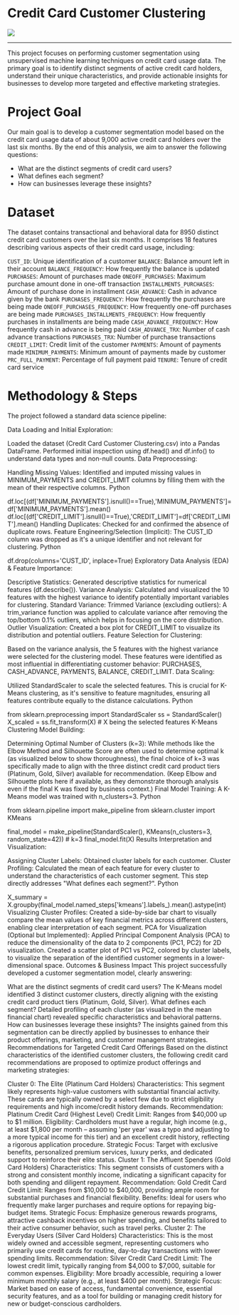# Credit Card Customer Clustering
![](https://github.com/SawsanYusuf/Credit-Card-Customer-Clustering/blob/main/Images/stephen-phillips-hostreviews-co-uk-em37kS8WJJQ-unsplash.jpg)
___

This project focuses on performing customer segmentation using unsupervised machine learning techniques on credit card usage data. The primary goal is to identify distinct segments of active credit card holders, understand their unique characteristics, and provide actionable insights for businesses to develop more targeted and effective marketing strategies.

# Project Goal

Our main goal is to develop a customer segmentation model based on the credit card usage data of about 9,000 active credit card holders over the last six months. By the end of this analysis, we aim to answer the following questions:

* What are the distinct segments of credit card users?
* What defines each segment?
* How can businesses leverage these insights?
  
# Dataset
The dataset contains transactional and behavioral data for 8950 distinct credit card customers over the last six months. It comprises 18 features describing various aspects of their credit card usage, including:

`CUST_ID`: Unique identification of a customer
`BALANCE`: Balance amount left in their account
`BALANCE_FREQUENCY`: How frequently the balance is updated
`PURCHASES`: Amount of purchases made
`ONEOFF_PURCHASES`: Maximum purchase amount done in one-off transaction
`INSTALLMENTS_PURCHASES`: Amount of purchase done in installment
`CASH_ADVANCE`: Cash in advance given by the bank
`PURCHASES_FREQUENCY`: How frequently the purchases are being made
`ONEOFF_PURCHASES_FREQUENCY`: How frequently one-off purchases are being made
`PURCHASES_INSTALLMENTS_FREQUENCY`: How frequently purchases in installments are being made
`CASH_ADVANCE_FREQUENCY`: How frequently cash in advance is being paid
`CASH_ADVANCE_TRX`: Number of cash advance transactions
`PURCHASES_TRX`: Number of purchase transactions
`CREDIT_LIMIT`: Credit limit of the customer
`PAYMENTS`: Amount of payments made
`MINIMUM_PAYMENTS`: Minimum amount of payments made by customer
`PRC_FULL_PAYMENT`: Percentage of full payment paid
`TENURE`: Tenure of credit card service

# Methodology & Steps
The project followed a standard data science pipeline:

Data Loading and Initial Exploration:

Loaded the dataset (Credit Card Customer Clustering.csv) into a Pandas DataFrame.
Performed initial inspection using df.head() and df.info() to understand data types and non-null counts.
Data Preprocessing:

Handling Missing Values: Identified and imputed missing values in MINIMUM_PAYMENTS and CREDIT_LIMIT columns by filling them with the mean of their respective columns.
Python

df.loc[(df['MINIMUM_PAYMENTS'].isnull()==True),'MINIMUM_PAYMENTS']=df['MINIMUM_PAYMENTS'].mean()
df.loc[(df['CREDIT_LIMIT'].isnull()==True),'CREDIT_LIMIT']=df['CREDIT_LIMIT'].mean()
Handling Duplicates: Checked for and confirmed the absence of duplicate rows.
Feature Engineering/Selection (Implicit): The CUST_ID column was dropped as it's a unique identifier and not relevant for clustering.
Python

df.drop(columns='CUST_ID', inplace=True)
Exploratory Data Analysis (EDA) & Feature Importance:

Descriptive Statistics: Generated descriptive statistics for numerical features (df.describe()).
Variance Analysis: Calculated and visualized the 10 features with the highest variance to identify potentially important variables for clustering.
Standard Variance:
Trimmed Variance (excluding outliers): A trim_variance function was applied to calculate variance after removing the top/bottom 0.1% outliers, which helps in focusing on the core distribution.
Outlier Visualization: Created a box plot for CREDIT_LIMIT to visualize its distribution and potential outliers.
Feature Selection for Clustering:

Based on the variance analysis, the 5 features with the highest variance were selected for the clustering model. These features were identified as most influential in differentiating customer behavior: PURCHASES, CASH_ADVANCE, PAYMENTS, BALANCE, CREDIT_LIMIT.
Data Scaling:

Utilized StandardScaler to scale the selected features. This is crucial for K-Means clustering, as it's sensitive to feature magnitudes, ensuring all features contribute equally to the distance calculations.
Python

from sklearn.preprocessing import StandardScaler
ss = StandardScaler()
X_scaled = ss.fit_transform(X) # X being the selected features
K-Means Clustering Model Building:

Determining Optimal Number of Clusters (k=3): While methods like the Elbow Method and Silhouette Score are often used to determine optimal k (as visualized below to show thoroughness), the final choice of k=3 was specifically made to align with the three distinct credit card product tiers (Platinum, Gold, Silver) available for recommendation.
(Keep Elbow and Silhouette plots here if available, as they demonstrate thorough analysis even if the final K was fixed by business context.)
Final Model Training: A K-Means model was trained with n_clusters=3.
Python

from sklearn.pipeline import make_pipeline
from sklearn.cluster import KMeans

final_model = make_pipeline(StandardScaler(), KMeans(n_clusters=3, random_state=42)) # k=3
final_model.fit(X)
Results Interpretation and Visualization:

Assigning Cluster Labels: Obtained cluster labels for each customer.
Cluster Profiling: Calculated the mean of each feature for every cluster to understand the characteristics of each customer segment. This step directly addresses "What defines each segment?".
Python

X_summary = X.groupby(final_model.named_steps['kmeans'].labels_).mean().astype(int)
Visualizing Cluster Profiles: Created a side-by-side bar chart to visually compare the mean values of key financial metrics across different clusters, enabling clear interpretation of each segment.
PCA for Visualization (Optional but Implemented):
Applied Principal Component Analysis (PCA) to reduce the dimensionality of the data to 2 components (PC1, PC2) for 2D visualization.
Created a scatter plot of PC1 vs PC2, colored by cluster labels, to visualize the separation of the identified customer segments in a lower-dimensional space.
Outcomes & Business Impact
This project successfully developed a customer segmentation model, clearly answering:

What are the distinct segments of credit card users? The K-Means model identified 3 distinct customer clusters, directly aligning with the existing credit card product tiers (Platinum, Gold, Silver).
What defines each segment? Detailed profiling of each cluster (as visualized in the mean financial chart) revealed specific characteristics and behavioral patterns.
How can businesses leverage these insights? The insights gained from this segmentation can be directly applied by businesses to enhance their product offerings, marketing, and customer management strategies.
Recommendations for Targeted Credit Card Offerings
Based on the distinct characteristics of the identified customer clusters, the following credit card recommendations are proposed to optimize product offerings and marketing strategies:

Cluster 0: The Elite (Platinum Card Holders)
Characteristics: This segment likely represents high-value customers with substantial financial activity. These cards are typically owned by a select few due to strict eligibility requirements and high income/credit history demands.
Recommendation: Platinum Credit Card (Highest Level)
Credit Limit: Ranges from $40,000 up to $1 million.
Eligibility: Cardholders must have a regular, high income (e.g., at least $1,800 per month – assuming 'per year' was a typo and adjusting to a more typical income for this tier) and an excellent credit history, reflecting a rigorous application procedure.
Strategic Focus: Target with exclusive benefits, personalized premium services, luxury perks, and dedicated support to reinforce their elite status.
Cluster 1: The Affluent Spenders (Gold Card Holders)
Characteristics: This segment consists of customers with a strong and consistent monthly income, indicating a significant capacity for both spending and diligent repayment.
Recommendation: Gold Credit Card
Credit Limit: Ranges from $10,000 to $40,000, providing ample room for substantial purchases and financial flexibility.
Benefits: Ideal for users who frequently make larger purchases and require options for repaying big-budget items.
Strategic Focus: Emphasize generous rewards programs, attractive cashback incentives on higher spending, and benefits tailored to their active consumer behavior, such as travel perks.
Cluster 2: The Everyday Users (Silver Card Holders)
Characteristics: This is the most widely owned and accessible segment, representing customers who primarily use credit cards for routine, day-to-day transactions with lower spending limits.
Recommendation: Silver Credit Card
Credit Limit: The lowest credit limit, typically ranging from $4,000 to $7,000, suitable for common expenses.
Eligibility: More broadly accessible, requiring a lower minimum monthly salary (e.g., at least $400 per month).
Strategic Focus: Market based on ease of access, fundamental convenience, essential security features, and as a tool for building or managing credit history for new or budget-conscious cardholders.
